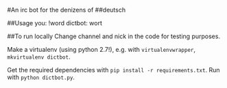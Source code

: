 #An irc bot for the denizens of ##deutsch

##Usage
    you: !word
	dictbot: wort

##To run locally
Change channel and nick in the code for testing purposes.

Make a virtualenv (using python 2.7!), e.g. with `virtualenvwrapper`, `mkvirtualenv dictbot`.

Get the required dependencies with `pip install -r requirements.txt`. Run with `python dictbot.py`.
